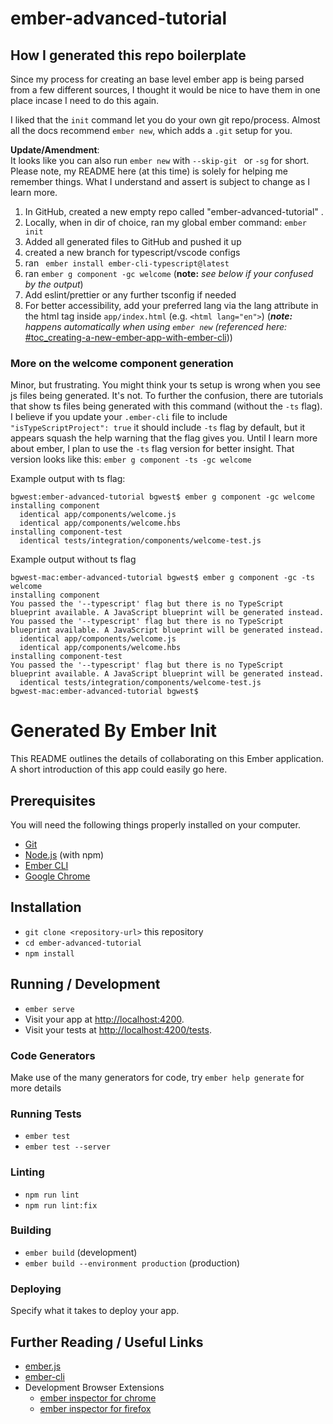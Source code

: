 # ember-advanced-tutorial

## How I generated this repo boilerplate

Since my process for creating an base level ember app is being parsed from a few different sources, I thought it would be nice to have them in one place incase I need to do this again.

I liked that the `init` command let you do your own git repo/process. Almost all the docs recommend `ember new`, which adds a `.git` setup for you.

**Update/Amendment**:  
It looks like you can also run `ember new` with `--skip-git ` or `-sg` for short. Please note, my README here (at this time) is solely for helping me remember things. What I understand and assert is subject to change as I learn more.

1. In GitHub, created a new empty repo called "ember-advanced-tutorial" .
2. Locally, when in dir of choice, ran my global ember command: `ember init`
3. Added all generated files to GitHub and pushed it up
4. created a new branch for typescript/vscode configs
5. ran ` ember install ember-cli-typescript@latest`
6. ran `ember g component -gc welcome` (**note:** _see below if your confused by the output_)
7. Add eslint/prettier or any further tsconfig if needed
8. For better accessibility, add your preferred lang via the lang attribute in the html tag inside `app/index.html` (e.g. `<html lang="en">`) (_**note:** happens automatically when using `ember new` (referenced here:_ <a href="https://guides.emberjs.com/release/tutorial/part-1/orientation/#toc_creating-a-new-ember-app-with-ember-cli" target="_blank" rel="noopener noreferrer">#toc_creating-a-new-ember-app-with-ember-cli</a>))

### More on the welcome component generation

Minor, but frustrating. You might think your ts setup is wrong when you see js files being generated. It's not. To further the confusion, there are tutorials that show ts files being generated with this command (without the `-ts` flag). I believe if you update your `.ember-cli` file to include ` "isTypeScriptProject": true` it should include `-ts` flag by default, but it appears squash the help warning that the flag gives you. Until I learn more about ember, I plan to use the `-ts` flag version for better insight. That version looks like this: `ember g component -ts -gc welcome`

Example output with ts flag:

```
bgwest:ember-advanced-tutorial bgwest$ ember g component -gc welcome
installing component
  identical app/components/welcome.js
  identical app/components/welcome.hbs
installing component-test
  identical tests/integration/components/welcome-test.js
```

Example output without ts flag

```
bgwest-mac:ember-advanced-tutorial bgwest$ ember g component -gc -ts welcome
installing component
You passed the '--typescript' flag but there is no TypeScript blueprint available. A JavaScript blueprint will be generated instead.
You passed the '--typescript' flag but there is no TypeScript blueprint available. A JavaScript blueprint will be generated instead.
  identical app/components/welcome.js
  identical app/components/welcome.hbs
installing component-test
You passed the '--typescript' flag but there is no TypeScript blueprint available. A JavaScript blueprint will be generated instead.
  identical tests/integration/components/welcome-test.js
bgwest-mac:ember-advanced-tutorial bgwest$
```

# Generated By Ember Init

This README outlines the details of collaborating on this Ember application.
A short introduction of this app could easily go here.

## Prerequisites

You will need the following things properly installed on your computer.

- [Git](https://git-scm.com/)
- [Node.js](https://nodejs.org/) (with npm)
- [Ember CLI](https://cli.emberjs.com/release/)
- [Google Chrome](https://google.com/chrome/)

## Installation

- `git clone <repository-url>` this repository
- `cd ember-advanced-tutorial`
- `npm install`

## Running / Development

- `ember serve`
- Visit your app at [http://localhost:4200](http://localhost:4200).
- Visit your tests at [http://localhost:4200/tests](http://localhost:4200/tests).

### Code Generators

Make use of the many generators for code, try `ember help generate` for more details

### Running Tests

- `ember test`
- `ember test --server`

### Linting

- `npm run lint`
- `npm run lint:fix`

### Building

- `ember build` (development)
- `ember build --environment production` (production)

### Deploying

Specify what it takes to deploy your app.

## Further Reading / Useful Links

- [ember.js](https://emberjs.com/)
- [ember-cli](https://cli.emberjs.com/release/)
- Development Browser Extensions
  - [ember inspector for chrome](https://chrome.google.com/webstore/detail/ember-inspector/bmdblncegkenkacieihfhpjfppoconhi)
  - [ember inspector for firefox](https://addons.mozilla.org/en-US/firefox/addon/ember-inspector/)

